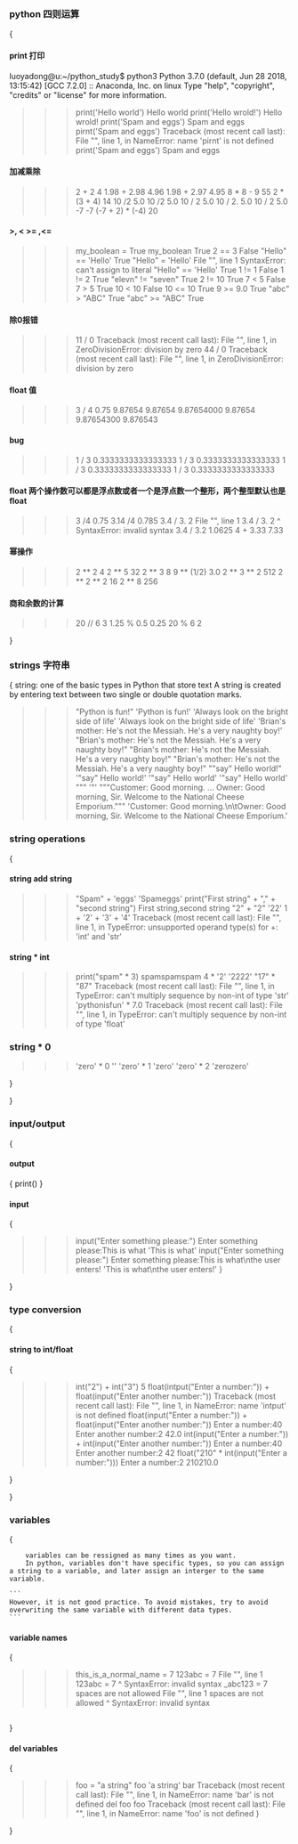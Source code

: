 ### python 四则运算
{
#### print 打印
luoyadong@u:~/python_study$ python3
Python 3.7.0 (default, Jun 28 2018, 13:15:42) 
[GCC 7.2.0] :: Anaconda, Inc. on linux
Type "help", "copyright", "credits" or "license" for more information.
>>> print('Hello world')
Hello world
>>> print('Hello wrold!')
Hello wrold!
>>> print('Spam and eggs')
Spam and eggs
>>> pirnt('Spam and eggs')
Traceback (most recent call last):
  File "<stdin>", line 1, in <module>
NameError: name 'pirnt' is not defined
>>> print('Spam and eggs')
Spam and eggs

#### 加减乘除
>>> 2 + 2
4
>>> 1.98 + 2.98
4.96
>>> 1.98 + 2.97
4.95
>>> 8 * 8 - 9
55
>>> 2 * (3 + 4)
14
>>> 10 /2
5.0
>>> 10 /2 
5.0
>>> 10 / 2
5.0
>>> 10 / 2.
5.0
>>> 10 / 2
5.0
>>> -7
-7
>>> (-7 + 2) * (-4)
20

#### >, < >= ,<=
>>> my_boolean = True
>>> my_boolean
True
>>> 2 == 3
False
>>> "Hello" == 'Hello'
True
>>> "Hello" = 'Hello'
  File "<stdin>", line 1
SyntaxError: can't assign to literal
>>> "Hello" == 'Hello'
True
>>> 1 != 1
False
>>> 1 != 2
True
>>> "elevn" != "seven"
True
>>> 2 != 10
True
>>> 7 < 5
False
>>> 7 > 5
True
>>> 10 < 10
False
>>> 10 <= 10
True
>>> 9 >= 9.0
True
>>> "abc" > "ABC"
True
>>> "abc" >= "ABC"
True

#### 除0报错
>>> 11 / 0
Traceback (most recent call last):
  File "<stdin>", line 1, in <module>
ZeroDivisionError: division by zero
>>> 44 / 0
Traceback (most recent call last):
  File "<stdin>", line 1, in <module>
ZeroDivisionError: division by zero

#### float 值
>>> 3 / 4
0.75
>>> 9.87654
9.87654
>>> 9.87654000
9.87654
>>> 9.87654300
9.876543

#### bug
>>> 1 / 3
0.3333333333333333
>>> 1 / 3
0.3333333333333333
>>> 1 / 3
0.3333333333333333
>>> 1 / 3
0.3333333333333333

#### float 两个操作数可以都是浮点数或者一个是浮点数一个整形，两个整型默认也是float
>>> 3 /4 
0.75
>>> 3.14 /4
0.785
>>> 3.4 / 3. 2
  File "<stdin>", line 1
    3.4 / 3. 2
             ^
SyntaxError: invalid syntax
>>> 3.4 / 3.2
1.0625
>>> 4 + 3.33
7.33

#### 幂操作 
>>> 2 ** 2
4
>>> 2 ** 5
32
>>> 2 ** 3
8
>>> 9 ** (1/2)
3.0
>>> 2 ** 3 ** 2
512
>>> 2 ** 2 ** 2
16
>>> 2 ** 8
256

#### 商和余数的计算
>>> 20 // 6
3
>>> 1.25 % 0.5
0.25
>>> 20 % 6
2
>>> 

}

### strings 字符串
{
	string: 
		one of the basic types in Python that store text
	A string is created by entering text between two single or double quotation marks.

>>> "Python is fun!"
'Python is fun!'
>>> 'Always look on the bright side of life'
'Always look on the bright side of life'
>>> 'Brian\'s mother: He\'s not the Messiah. He\'s a very naughty boy!'
"Brian's mother: He's not the Messiah. He's a very naughty boy!"
>>> "Brian's mother: He's not the Messiah. He's a very naughty boy!"
"Brian's mother: He's not the Messiah. He's a very naughty boy!"
>>> "\"say\" Hello world!"
'"say" Hello world!'
>>> '"say" Hello world'
'"say" Hello world'
>>> "\""
'"'
>>> """Customer: Good morning.
...     Owner: Good morning, Sir. Welcome to the National Cheese Emporium."""
'Customer: Good morning.\n\tOwner: Good morning, Sir. Welcome to the National Cheese Emporium.'

### string operations
{

#### string add string
>>> "Spam" + 'eggs'
'Spameggs'
>>> print("First string" + "," + "second string")
First string,second string
>>> "2" + "2"
'22'
>>> 1 + '2' + '3' + '4'
Traceback (most recent call last):
  File "<stdin>", line 1, in <module>
TypeError: unsupported operand type(s) for +: 'int' and 'str'

#### string * int
>>> print("spam" * 3)
spamspamspam
>>> 4 * '2'
'2222'
>>> "17" * "87"
Traceback (most recent call last):
  File "<stdin>", line 1, in <module>
TypeError: can't multiply sequence by non-int of type 'str'
>>> 'pythonisfun' * 7.0
Traceback (most recent call last):
  File "<stdin>", line 1, in <module>
TypeError: can't multiply sequence by non-int of type 'float'

### string * 0
>>> 'zero' * 0
''
>>> 'zero' * 1
'zero'
>>> 'zero' * 2
'zerozero'

}

}

### input/output
{
	
#### output
{
	print()
}

#### input
{
>>> input("Enter something please:")
Enter something please:This is what
'This is what'
>>> input("Enter something please:")
Enter something please:This is what\nthe user enters!
'This is what\\nthe user enters!'
}

}

### type conversion
{
#### string to int/float
{
>>> int("2") + int("3")
5
>>> float(intput("Enter a number:")) + float(input("Enter another number:"))
Traceback (most recent call last):
  File "<stdin>", line 1, in <module>
NameError: name 'intput' is not defined
>>> float(input("Enter a number:")) + float(input("Enter another number:"))
Enter a number:40
Enter another number:2
42.0
>>> int(input("Enter a number:")) + int(input("Enter another number:"))
Enter a number:40
Enter another number:2
42
>>> float("210" * int(input("Enter a number:")))
Enter a number:2
210210.0

}

}

### variables
{
```
	variables can be ressigned as many times as you want.
	In python, variables don't have specific types, so you can assign a string to a variable, and later assign an interger to the same variable.
```
	```
	However, it is not good practice. To avoid mistakes, try to avoid overwriting the same variable with different data types.
	```
#### variable names
{
>>> this_is_a_normal_name = 7
>>> 123abc = 7
  File "<stdin>", line 1
    123abc = 7
         ^
SyntaxError: invalid syntax
>>> _abc123 = 7
>>> spaces are not allowed
  File "<stdin>", line 1
    spaces are not allowed
             ^
SyntaxError: invalid syntax

```Python is a case sensitive programming language.Thus, Lastname and latstname are two different variable names in Python.
```
}

#### del variables
{
>>> foo = "a string"
>>> foo
'a string'
>>> bar
Traceback (most recent call last):
  File "<stdin>", line 1, in <module>
NameError: name 'bar' is not defined
>>> del foo
>>> foo
Traceback (most recent call last):
  File "<stdin>", line 1, in <module>
NameError: name 'foo' is not defined
}

}

